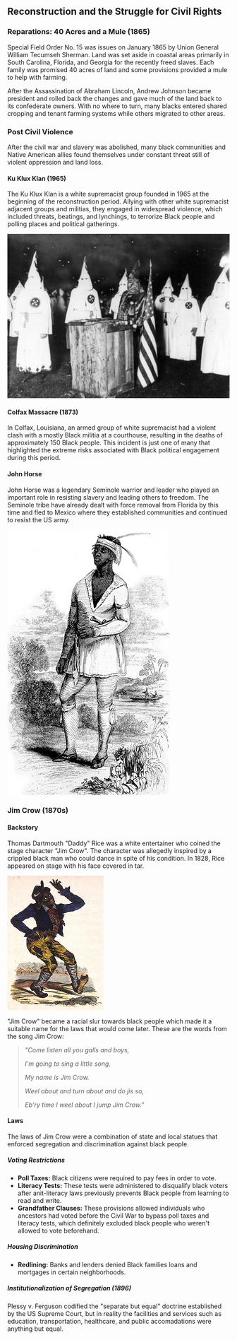 ## Reconstruction and the Struggle for Civil Rights

### Reparations: 40 Acres and a Mule (1865)
Special Field Order No. 15 was issues on January 1865 by Union General William Tecumseh Sherman.  Land was set aside in coastal areas primarily in South Carolina, Florida, and Georgia for the recently freed slaves.  Each family was promised 40 acres of land and some provisions provided a mule to help with farming.

After the Assassination of Abraham Lincoln, Andrew Johnson became president and rolled back the changes and gave much of the land back to its confederate owners.  With no where to turn, many blacks entered shared cropping and tenant farming systems while others migrated to other areas.

### Post Civil Violence
After the civil war and slavery was abolished, many black communities and Native American allies found themselves under constant threat still of violent oppression and land loss.

#### Ku Klux Klan (1965)
The Ku Klux Klan is a white supremacist group founded in 1965 at the beginning of the reconstruction period.  Allying with other white supremacist adjacent groups and militias, they engaged in widespread violence, which included threats, beatings, and lynchings, to terrorize Black people and polling places and political gatherings.

![KKK Night Rally](https://raw.githubusercontent.com/Chukobyte/black-history/main/assets/images/kkk_night_rally.png)

#### Colfax Massacre (1873)
In Colfax, Louisiana, an armed group of white supremacist had a violent clash with a mostly Black militia at a courthouse, resulting in the deaths of approximately 150 Black people. This incident is just one of many that highlighted the extreme risks associated with Black political engagement during this period.

#### John Horse
John Horse was a legendary Seminole warrior and leader who played an important role in resisting slavery and leading others to freedom.  The Seminole tribe have already dealt with force removal from Florida by this time and fled to Mexico where they established communities and continued to resist the US army.

![John Horse](https://raw.githubusercontent.com/Chukobyte/black-history/main/assets/images/john_horse.png)

### Jim Crow (1870s)

#### Backstory
Thomas Dartmouth "Daddy" Rice was a white entertainer who coined the stage character "Jim Crow".  The character was allegedly inspired by a crippled black man who could dance in spite of his condition.  In 1828, Rice appeared on stage with his face covered in tar.

![Jim Crow Poster](https://raw.githubusercontent.com/Chukobyte/black-history/main/assets/images/real_jim_crow.png)

"Jim Crow" became a racial slur towards black people which made it a suitable name for the laws that would come later.  These are the words from the song Jim Crow:

> *"Come listen all you galls and boys,*
>
> *I'm going to sing a little song,*
>
> *My name is Jim Crow.*
>
> *Weel about and turn about and do jis so,*
>
> *Eb'ry time I weel about I jump Jim Crow."*

#### Laws

The laws of Jim Crow were a combination of state and local statues that enforced segregation and discrimination against black people.

##### Voting Restrictions

- **Poll Taxes:** Black citizens were required to pay fees in order to vote.
- **Literacy Tests:** These tests were administered to disqualify black voters after anit-literacy laws previously prevents Black people from learning to read and write.
- **Grandfather Clauses:** These provisions allowed individuals who ancestors had voted before the Civil War to bypass poll taxes and literacy tests, which definitely excluded black people who weren't allowed to vote beforehand.

##### Housing Discrimination

- **Redlining:** Banks and lenders denied Black families loans and mortgages in certain neighborhoods.

##### Institutionalization of Segregation (1896)
Plessy v. Ferguson codified the "separate but equal" doctrine established by the US Supreme Court, but in reality the facilities and services such as education, transportation, healthcare, and public accomadations were anything but equal.
